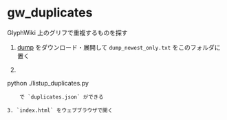 gw_duplicates
=============

GlyphWiki 上のグリフで重複するものを探す

1. [dump](http://glyphwiki.org/dump.tar.gz) をダウンロード・展開して `dump_newest_only.txt` をこのフォルダに置く

2.  
    ```sh
python ./listup_duplicates.py
```
    で `duplicates.json` ができる

3. `index.html` をウェブブラウザで開く
